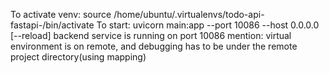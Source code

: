 To activate venv: source /home/ubuntu/.virtualenvs/todo-api-fastapi-/bin/activate
To start: uvicorn main:app --port 10086 --host 0.0.0.0 [--reload]
  backend service is running on port 10086
mention: virtual environment is on remote, and debugging has to be under the remote project directory(using mapping)
